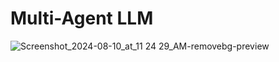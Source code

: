 # Multi-Agent LLM

![Screenshot_2024-08-10_at_11 24 29_AM-removebg-preview](https://github.com/user-attachments/assets/d00da3cb-aed8-4071-9bd9-7ef5e263ade2)
